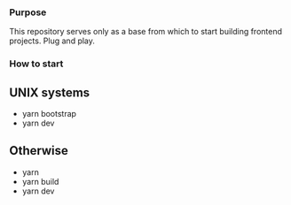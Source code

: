 ### Purpose

This repository serves only as a base from which to start building frontend projects. Plug and play.

### How to start

## UNIX systems

- yarn bootstrap
- yarn dev

## Otherwise

- yarn
- yarn build
- yarn dev
